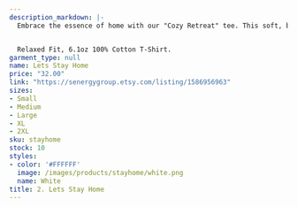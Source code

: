 ```yaml
---
description_markdown: |-
  Embrace the essence of home with our "Cozy Retreat" tee. This soft, breathable shirt embodies the spirit of a serene staycation, featuring a delicate house plant illustration and the heartwarming phrase "Let's Stay Home". Tailored for the modern woman who cherishes her space, it's more than a shirt—it's a lifestyle statement.


  Relaxed Fit, 6.1oz 100% Cotton T-Shirt.
garment_type: null
name: Lets Stay Home
price: "32.00"
link: "https://senergygroup.etsy.com/listing/1586956963"
sizes:
- Small
- Medium
- Large
- XL
- 2XL
sku: stayhome
stock: 10
styles:
- color: '#FFFFFF'
  image: /images/products/stayhome/white.png
  name: White
title: 2. Lets Stay Home
---
```

